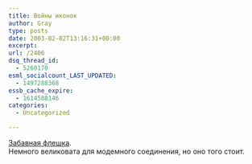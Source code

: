 ```yaml
---
title: Войны иконок
author: Gray
type: posts
date: 2003-02-02T13:16:31+00:00
excerpt:
url: /2406
dsq_thread_id:
  - 5260170
esml_socialcount_LAST_UPDATED:
  - 1497288368
essb_cache_expire:
  - 1614588146
categories:
  - Uncategorized

---
```








<a href="http://www.anycities.com/user/volkomen/iconwars.html" target="_blank">Забавная флешка</a>.  
Немного великовата для модемного соединения, но оно того стоит.